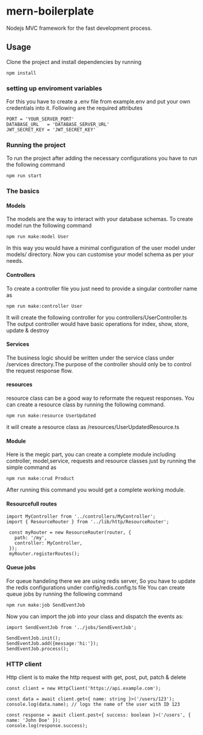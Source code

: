 # mern-boilerplate
Nodejs MVC framework for the fast development process.

## Usage
Clone the project and install dependencies by running
```
npm install
```
### setting up enviroment variables
For this you have to create a .env file from example.env and put your own credentials into it.
Following are the required attributes
```
PORT = 'YOUR_SERVER_PORT'
DATABASE_URL   = 'DATABASE_SERVER_URL'
JWT_SECRET_KEY = 'JWT_SECRET_KEY'
```
### Running the project
To run the project after adding the necessary configurations you have to run the following command
```
npm run start
```
### The basics
#### Models
The models are the way to interact with your database schemas.
To create model run the following command
```
npm run make:model User
```
In this way you would have a minimal configuration of the user model under models/ directory.
Now you can customise your model schema as per your needs.
#### Controllers
To create a controller file you just need to provide a singular controller name as
```
npm run make:controller User
```
It will create the following controller for you
controllers/UserController.ts
The output controller would have basic operations for index, show, store, update & destroy
#### Services
The business logic should be written under the service class under /services directory.The purpose
of the controller should only be to control the request response flow.
#### resources
resource class can be a good way to reformate the request responses.
You can create a resource class by running the following command.
```
npm run make:resource UserUpdated 
```
it will create a resource class as /resources/UserUpdatedResource.ts
#### Module
Here is the megic part, you can create a complete module including controller, model,service, requests and resource classes just by running the simple command as
```
npm run make:crud Product
```
After running this command you would get a complete working module.
#### Resourcefull routes
```
import MyController from '../controllers/MyController';
import { ResourceRouter } from '../lib/http/ResourceRouter';

 const myRouter = new ResourceRouter(router, {
   path: '/my',
   controller: MyController,
 });
 myRouter.registerRoutes();
```
#### Queue jobs
For queue handeling there we are using redis server, So you have to update the redis configurations under config/redis.config.ts file
You can create queue jobs by running the following command
```
npm run make:job SendEventJob
```
Now you can import the job into your class and dispatch the events as:
```
import SendEventJob from '../jobs/SendEventJob';

SendEventJob.init();
SendEventJob.add({message:'hi:'});
SendEventJob.process();
```

### HTTP client
Http client is to make the http request with get, post, put, patch & delete
```
const client = new HttpClient('https://api.example.com');

const data = await client.get<{ name: string }>('/users/123');
console.log(data.name); // logs the name of the user with ID 123

const response = await client.post<{ success: boolean }>('/users', { name: 'John Doe' });
console.log(response.success); 
```
